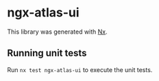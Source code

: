 # ngx-atlas-ui

This library was generated with [Nx](https://nx.dev).

## Running unit tests

Run `nx test ngx-atlas-ui` to execute the unit tests.
